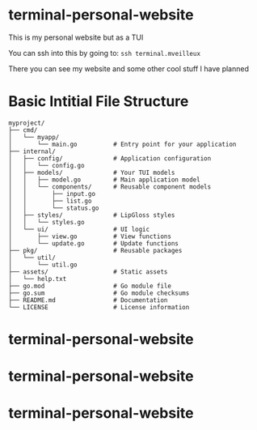 # terminal-personal-website

This is my personal website but as a TUI

You can ssh into this by going to: `ssh terminal.mveilleux`


There you can see my website and some other cool stuff I have planned


# Basic Intitial File Structure
```
myproject/
├── cmd/
│   └── myapp/
│       └── main.go          # Entry point for your application
├── internal/
│   ├── config/              # Application configuration
│   │   └── config.go
│   ├── models/              # Your TUI models
│   │   ├── model.go         # Main application model
│   │   └── components/      # Reusable component models
│   │       ├── input.go
│   │       ├── list.go
│   │       └── status.go
│   ├── styles/              # LipGloss styles
│   │   └── styles.go
│   └── ui/                  # UI logic
│       ├── view.go          # View functions
│       └── update.go        # Update functions
├── pkg/                     # Reusable packages
│   └── util/
│       └── util.go
├── assets/                  # Static assets
│   └── help.txt
├── go.mod                   # Go module file
├── go.sum                   # Go module checksums
├── README.md                # Documentation
└── LICENSE                  # License information
```
# terminal-personal-website
# terminal-personal-website
# terminal-personal-website
